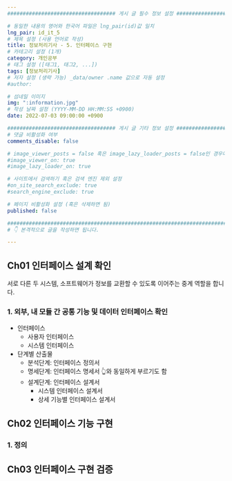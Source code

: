 ```yaml
---
################################### 게시 글 필수 정보 설정 ###################################

# 동일한 내용의 영어와 한국어 파일은 lng_pair(id)값 일치
lng_pair: id_it_5
# 제목 설정 (사용 언어로 작성)
title: 정보처리기사 - 5. 인터페이스 구현
# 카테고리 설정 (1개)
category: 개인공부 
# 태그 설정 ([태그1, 태그2, ...])
tags: [정보처리기사] 
# 저자 설정 (생략 가능) _data/owner .name 값으로 자동 설정
#author: 

# 섬네일 이미지
img: ":information.jpg" 
# 작성 날짜 설정 (YYYY-MM-DD HH:MM:SS +0900)
date: 2022-07-03 09:00:00 +0900

################################### 게시 글 기타 정보 설정 ###################################
# 댓글 비활성화 여부
comments_disable: false

# image_viewer_posts = false 혹은 image_lazy_loader_posts = false인 경우에만 사용
#image_viewer_on: true
#image_lazy_loader_on: true

# 사이트에서 검색하기 혹은 검색 엔진 제외 설정 
#on_site_search_exclude: true
#search_engine_exclude: true

# 페이지 비활성화 설정 (혹은 삭제하면 됨)
published: false

##########################################################################################
# 👇 본격적으로 글을 작성하면 됩니다. 

---
```

<!-- outline-start -->


<!-- outline-end -->
## Ch01 인터페이스 설계 확인
서로 다른 두 시스템, 소프트웨어가 정보를 교환할 수 있도록 이어주는 중계 역할을 합니다.

### 1. 외부, 내 모듈 간 공통 기능 및 데이터 인터페이스 확인
* 인터페이스 
    * 사용자 인터페이스
    * 시스템 인터페이스
* 단계별 산출물
    * 분석단계: 인터페이스 정의서
    * 명세단계: 인터페이스 명세서 👆와 동일하게 부르기도 함
    * 설계단계: 인터페이스 설계서
        * 시스템 인터페이스 설계서
        * 상세 기능별 인터페이스 설계서
    
## Ch02 인터페이스 기능 구현
### 1. 정의



## Ch03 인터페이스 구현 검증